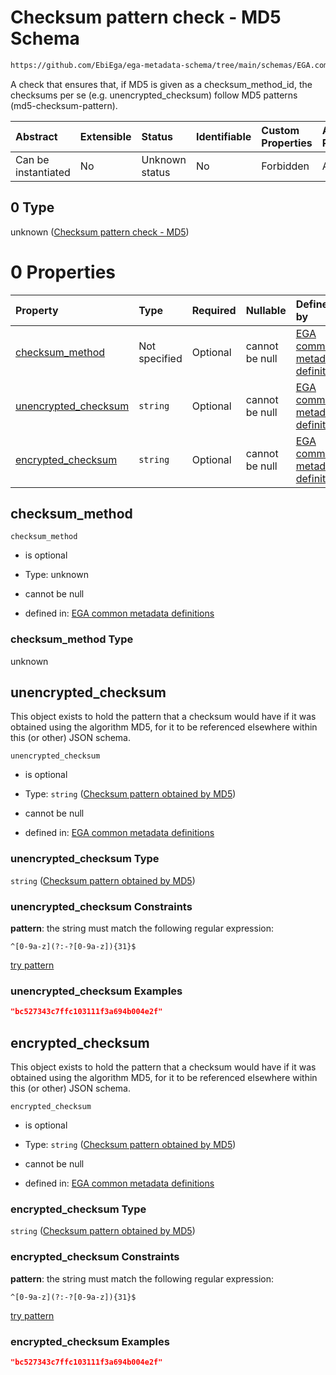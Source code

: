 # Checksum pattern check - MD5 Schema

```txt
https://github.com/EbiEga/ega-metadata-schema/tree/main/schemas/EGA.common-definitions.json#/definitions/checksum-pattern-check/anyOf/0
```

A check that ensures that, if MD5 is given as a checksum_method_id, the checksums per se (e.g. unencrypted_checksum) follow MD5 patterns (md5-checksum-pattern).

| Abstract            | Extensible | Status         | Identifiable | Custom Properties | Additional Properties | Access Restrictions | Defined In                                                                                |
| :------------------ | :--------- | :------------- | :----------- | :---------------- | :-------------------- | :------------------ | :---------------------------------------------------------------------------------------- |
| Can be instantiated | No         | Unknown status | No           | Forbidden         | Allowed               | none                | [EGA.common-definitions.json*](../out/EGA.common-definitions.json "open original schema") |

## 0 Type

unknown ([Checksum pattern check - MD5](ega-4-definitions-check-checksum-checks-based-on-its-method-anyof-checksum-pattern-check---md5.md))

# 0 Properties

| Property                                      | Type          | Required | Nullable       | Defined by                                                                                                                                                                                                                                                                                                                                                 |
| :-------------------------------------------- | :------------ | :------- | :------------- | :--------------------------------------------------------------------------------------------------------------------------------------------------------------------------------------------------------------------------------------------------------------------------------------------------------------------------------------------------------- |
| [checksum_method](#checksum_method)           | Not specified | Optional | cannot be null | [EGA common metadata definitions](ega-4-definitions-check-checksum-checks-based-on-its-method-anyof-checksum-pattern-check---md5-properties-checksum_method.md "https://github.com/EbiEga/ega-metadata-schema/tree/main/schemas/EGA.common-definitions.json#/definitions/checksum-pattern-check/anyOf/0/properties/checksum_method")                       |
| [unencrypted_checksum](#unencrypted_checksum) | `string`      | Optional | cannot be null | [EGA common metadata definitions](ega-4-definitions-check-checksum-checks-based-on-its-method-anyof-checksum-pattern-check---md5-properties-checksum-pattern-obtained-by-md5.md "https://github.com/EbiEga/ega-metadata-schema/tree/main/schemas/EGA.common-definitions.json#/definitions/checksum-pattern-check/anyOf/0/properties/unencrypted_checksum") |
| [encrypted_checksum](#encrypted_checksum)     | `string`      | Optional | cannot be null | [EGA common metadata definitions](ega-4-definitions-check-checksum-checks-based-on-its-method-anyof-checksum-pattern-check---md5-properties-checksum-pattern-obtained-by-md5-1.md "https://github.com/EbiEga/ega-metadata-schema/tree/main/schemas/EGA.common-definitions.json#/definitions/checksum-pattern-check/anyOf/0/properties/encrypted_checksum") |

## checksum_method



`checksum_method`

*   is optional

*   Type: unknown

*   cannot be null

*   defined in: [EGA common metadata definitions](ega-4-definitions-check-checksum-checks-based-on-its-method-anyof-checksum-pattern-check---md5-properties-checksum_method.md "https://github.com/EbiEga/ega-metadata-schema/tree/main/schemas/EGA.common-definitions.json#/definitions/checksum-pattern-check/anyOf/0/properties/checksum_method")

### checksum_method Type

unknown

## unencrypted_checksum

This object exists to hold the pattern that a checksum would have if it was obtained using the algorithm MD5, for it to be referenced elsewhere within this (or other) JSON schema.

`unencrypted_checksum`

*   is optional

*   Type: `string` ([Checksum pattern obtained by MD5](ega-4-definitions-check-checksum-checks-based-on-its-method-anyof-checksum-pattern-check---md5-properties-checksum-pattern-obtained-by-md5.md))

*   cannot be null

*   defined in: [EGA common metadata definitions](ega-4-definitions-check-checksum-checks-based-on-its-method-anyof-checksum-pattern-check---md5-properties-checksum-pattern-obtained-by-md5.md "https://github.com/EbiEga/ega-metadata-schema/tree/main/schemas/EGA.common-definitions.json#/definitions/checksum-pattern-check/anyOf/0/properties/unencrypted_checksum")

### unencrypted_checksum Type

`string` ([Checksum pattern obtained by MD5](ega-4-definitions-check-checksum-checks-based-on-its-method-anyof-checksum-pattern-check---md5-properties-checksum-pattern-obtained-by-md5.md))

### unencrypted_checksum Constraints

**pattern**: the string must match the following regular expression: 

```regexp
^[0-9a-z](?:-?[0-9a-z]){31}$
```

[try pattern](https://regexr.com/?expression=%5E%5B0-9a-z%5D\(%3F%3A-%3F%5B0-9a-z%5D\)%7B31%7D%24 "try regular expression with regexr.com")

### unencrypted_checksum Examples

```json
"bc527343c7ffc103111f3a694b004e2f"
```

## encrypted_checksum

This object exists to hold the pattern that a checksum would have if it was obtained using the algorithm MD5, for it to be referenced elsewhere within this (or other) JSON schema.

`encrypted_checksum`

*   is optional

*   Type: `string` ([Checksum pattern obtained by MD5](ega-4-definitions-check-checksum-checks-based-on-its-method-anyof-checksum-pattern-check---md5-properties-checksum-pattern-obtained-by-md5-1.md))

*   cannot be null

*   defined in: [EGA common metadata definitions](ega-4-definitions-check-checksum-checks-based-on-its-method-anyof-checksum-pattern-check---md5-properties-checksum-pattern-obtained-by-md5-1.md "https://github.com/EbiEga/ega-metadata-schema/tree/main/schemas/EGA.common-definitions.json#/definitions/checksum-pattern-check/anyOf/0/properties/encrypted_checksum")

### encrypted_checksum Type

`string` ([Checksum pattern obtained by MD5](ega-4-definitions-check-checksum-checks-based-on-its-method-anyof-checksum-pattern-check---md5-properties-checksum-pattern-obtained-by-md5-1.md))

### encrypted_checksum Constraints

**pattern**: the string must match the following regular expression: 

```regexp
^[0-9a-z](?:-?[0-9a-z]){31}$
```

[try pattern](https://regexr.com/?expression=%5E%5B0-9a-z%5D\(%3F%3A-%3F%5B0-9a-z%5D\)%7B31%7D%24 "try regular expression with regexr.com")

### encrypted_checksum Examples

```json
"bc527343c7ffc103111f3a694b004e2f"
```
